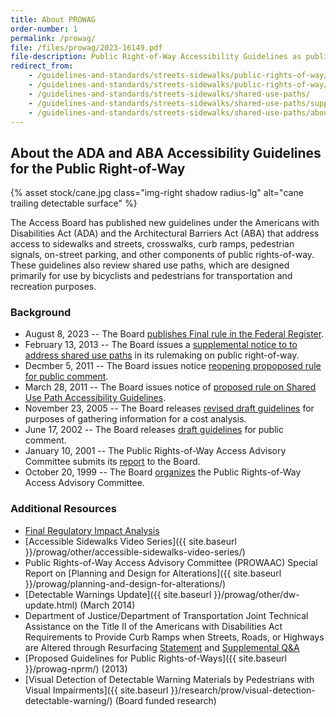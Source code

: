 ```yaml
---
title: About PROWAG
order-number: 1
permalink: /prowag/
file: /files/prowag/2023-16149.pdf
file-description: Public Right-of-Way Accessibility Guidelines as published in the Federal Register
redirect_from:
    - /guidelines-and-standards/streets-sidewalks/public-rights-of-way/
    - /guidelines-and-standards/streets-sidewalks/public-rights-of-way/proposed-rights-of-way-guidelines/
    - /guidelines-and-standards/streets-sidewalks/shared-use-paths/
    - /guidelines-and-standards/streets-sidewalks/shared-use-paths/supplemental-notice/
    - /guidelines-and-standards/streets-sidewalks/shared-use-paths/about-this-rulemaking/
---
```


## About the ADA and ABA Accessibility Guidelines for the Public Right-of-Way

{% asset stock/cane.jpg class="img-right shadow radius-lg" alt="cane trailing detectable surface" %}

The Access Board has published new guidelines under the Americans with Disabilities Act (ADA) and the Architectural Barriers Act (ABA) that address access to sidewalks and streets, crosswalks, curb ramps, pedestrian signals, on-street parking, and other components of public rights-of-way. These guidelines also review shared use paths, which are designed primarily for use by bicyclists and pedestrians for transportation and recreation purposes.

### Background

- August 8, 2023 -- The Board [publishes Final rule in the Federal Register](https://www.federalregister.gov/d/2023-16149).
- February 13, 2013 -- The Board issues a [supplemental notice to to address shared use paths](https://www.regulations.gov/document?D=ATBCB-2013-0002-0001) in its rulemaking on public right-of-way.
- Decmber 5, 2011 -- The Board issues notice [reopening propoposed rule for public comment](https://www.regulations.gov/document?D=ATBCB-2011-0004-0347).
- March 28, 2011 -- The Board issues notice of [proposed rule on Shared Use Path Accessibility Guidelines](https://www.regulations.gov/document?D=ATBCB-2011-0002-0001).
- November 23, 2005 -- The Board releases [revised draft guidelines](https://www.federalregister.gov/d/05-23161) for purposes of gathering information for a cost analysis.
- June 17, 2002 -- The Board releases [draft guidelines](/prowag/draft-2002.html) for public comment.
- January 10, 2001 -- The Public Rights-of-Way Access Advisory Committee submits its [report](/prowag/prowaac-report.html) to the Board.
- October 20, 1999 -- The Board [organizes](https://www.federalregister.gov/d/99-27329) the Public Rights-of-Way Access Advisory Committee.

### Additional Resources

- [Final Regulatory Impact Analysis](https://www.regulations.gov/document/ATBCB-2011-0004-0610)
- [Accessible Sidewalks Video Series]({{ site.baseurl }}/prowag/other/accessible-sidewalks-video-series/)
- Public Rights-of-Way Access Advisory Committee (PROWAAC) Special Report on [Planning and Design for Alterations]({{ site.baseurl }}/prowag/planning-and-design-for-alterations/)
- [Detectable Warnings Update]({{ site.baseurl }}/prowag/other/dw-update.html) (March 2014)
- Department of Justice/Department of Transportation Joint Technical Assistance on the Title II of the Americans with Disabilities Act Requirements to Provide Curb Ramps when Streets, Roads, or Highways are Altered through Resurfacing [Statement](https://www.fhwa.dot.gov/civilrights/programs/ada/doj_fhwa_ta.cfm) and [Supplemental Q&A](https://www.ada.gov/doj-fhwa-ta-supplement-2015.html)
- [Proposed Guidelines for Public Rights-of-Ways]({{ site.baseurl }}/prowag-nprm/) (2013)
- [Visual Detection of Detectable Warning Materials by Pedestrians with Visual Impairments]({{ site.baseurl }}/research/prow/visual-detection-detectable-warning/) (Board funded research)
